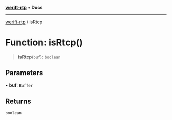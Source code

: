[**werift-rtp**](../README.md) • **Docs**

***

[werift-rtp](../globals.md) / isRtcp

# Function: isRtcp()

> **isRtcp**(`buf`): `boolean`

## Parameters

• **buf**: `Buffer`

## Returns

`boolean`

